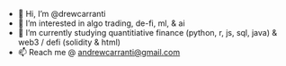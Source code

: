 - 👋 Hi, I’m @drewcarranti
- 👀 I’m interested in algo trading, de-fi, ml, & ai
- 🌱 I’m currently studying quantitiative finance (python, r, js, sql, java) & web3 / defi (solidity & html)
- 📫 Reach me @ andrewcarranti@gmail.com

<!---
drewcarranti/drewcarranti is a ✨ special ✨ repository because its `README.md` (this file) appears on your GitHub profile.
You can click the Preview link to take a look at your changes.
--->

